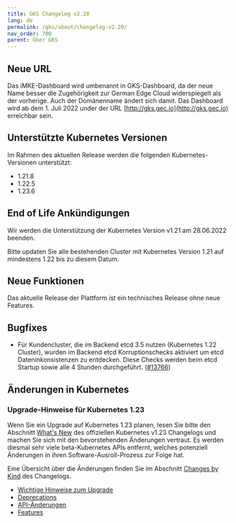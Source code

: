 ```yaml
---
title: GKS Changelog v2.20
lang: de
permalink: /gks/about/changelog-v2.20/
nav_order: 700
parent: Über GKS
---
```


## Neue URL

Das iMKE-Dashboard wird umbenannt in GKS-Dashboard, da der neue Name besser die
Zugehörigkeit zur German Edge Cloud widerspiegelt als der vorherige. Auch der
Domänenname ändert sich damit. Das Dashboard wird ab dem 1. Juli 2022 under der
URL [http://gks.gec.io](http://gks.gec.io) erreichbar sein.

## Unterstützte Kubernetes Versionen

Im Rahmen des aktuellen Release werden die folgenden Kubernetes-Versionen unterstützt:

* 1.21.8
* 1.22.5
* 1.23.6

## End of Life Ankündigungen

Wir werden die Unterstützung der Kubernetes Version v1.21 am 28.06.2022 beenden.

Bitte updaten Sie alle bestehenden Cluster mit Kubernetes Version 1.21 auf mindestens 1.22 bis zu diesem Datum.

## Neue Funktionen

Das aktuelle Release der Plattform ist ein technisches Release ohne neue Features.

## Bugfixes

* Für Kundencluster, die im Backend etcd 3.5 nutzen (Kubernetes 1.22 Cluster), wurden im Backend etcd Korruptionschecks aktiviert um etcd Dateninkonsistenzen zu entdecken. Diese Checks werden beim etcd Startup sowie alle 4 Stunden durchgeführt. ([#13766](https://groups.google.com/a/kubernetes.io/g/dev/c/B7gJs88XtQc/m/rSgNOzV2BwAJ))

## Änderungen in Kubernetes

### Upgrade-Hinweise für Kubernetes 1.23

Wenn Sie ein Upgrade auf Kubernetes 1.23 planen, lesen Sie bitte den Abschnitt [What's New](https://github.com/kubernetes/kubernetes/blob/master/CHANGELOG/CHANGELOG-1.23.md#whats-new-major-themes) des offiziellen Kubernetes v1.23 Changelogs und machen Sie sich mit den bevorstehenden Änderungen vertraut. Es werden diesmal sehr viele beta-Kubernetes APIs entfernt, welches potenziell Änderungen in ihren Software-Ausroll-Prozess zur Folge hat.

Eine Übersicht über die Änderungen finden Sie im Abschnitt [Changes by Kind](https://github.com/kubernetes/kubernetes/blob/master/CHANGELOG/CHANGELOG-1.23.md#changes-by-kind-2) des Changelogs.

* [Wichtige Hinweise zum Upgrade](https://github.com/kubernetes/kubernetes/blob/master/CHANGELOG/CHANGELOG-1.23.md#urgent-upgrade-notes)
* [Deprecations](https://github.com/kubernetes/kubernetes/blob/master/CHANGELOG/CHANGELOG-1.23.md#deprecation)
* [API-Änderungen](https://github.com/kubernetes/kubernetes/blob/master/CHANGELOG/CHANGELOG-1.23.md#api-change-4)
* [Features](https://github.com/kubernetes/kubernetes/blob/master/CHANGELOG/CHANGELOG-1.22.md#feature-7)
